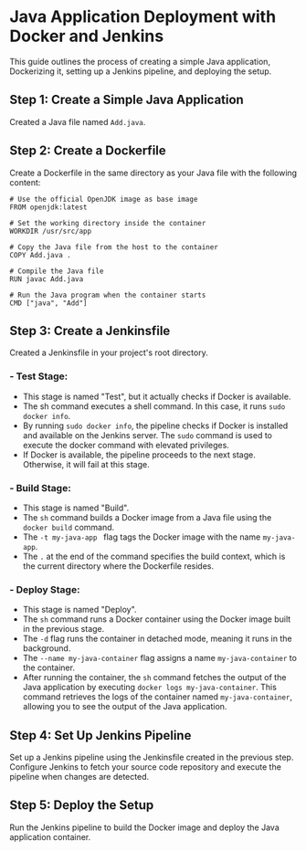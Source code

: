 # Java Application Deployment with Docker and Jenkins

This guide outlines the process of creating a simple Java application, Dockerizing it, setting up a Jenkins pipeline, and deploying the setup.

## Step 1: Create a Simple Java Application

Created a Java file named `Add.java`.

## Step 2: Create a Dockerfile

Create a Dockerfile in the same directory as your Java file with the following content:
 ```
# Use the official OpenJDK image as base image
FROM openjdk:latest

# Set the working directory inside the container
WORKDIR /usr/src/app

# Copy the Java file from the host to the container
COPY Add.java .

# Compile the Java file
RUN javac Add.java 

# Run the Java program when the container starts
CMD ["java", "Add"]
```

## Step 3: Create a Jenkinsfile

Created a Jenkinsfile in your project's root directory.

### - Test Stage:

- This stage is named "Test", but it actually checks if Docker is available.
- The sh command executes a shell command. In this case, it runs ``` sudo docker info ```.
- By running ``` sudo docker info ```, the pipeline checks if Docker is installed and available on the Jenkins server. The ```sudo``` command is used to execute the docker command with elevated privileges.
- If Docker is available, the pipeline proceeds to the next stage. Otherwise, it will fail at this stage.

### - Build Stage:

- This stage is named "Build".
- The ``` sh ``` command builds a Docker image from a Java file using the ```docker build``` command.
- The ```-t my-java-app ``` flag tags the Docker image with the name ``` my-java-app ```.
- The ```.``` at the end of the command specifies the build context, which is the current directory where the Dockerfile resides.

### - Deploy Stage:

- This stage is named "Deploy".
- The ```sh``` command runs a Docker container using the Docker image built in the previous stage.
- The ```-d``` flag runs the container in detached mode, meaning it runs in the background.
- The ```--name my-java-container``` flag assigns a name ```my-java-container``` to the container.
- After running the container, the ```sh``` command fetches the output of the Java application by executing ```docker logs my-java-container```. This command retrieves the logs of the container named ```my-java-container```, allowing you to see the output of the Java application.

## Step 4: Set Up Jenkins Pipeline
Set up a Jenkins pipeline using the Jenkinsfile created in the previous step. Configure Jenkins to fetch your source code repository and execute the pipeline when changes are detected.

## Step 5: Deploy the Setup
Run the Jenkins pipeline to build the Docker image and deploy the Java application container.
